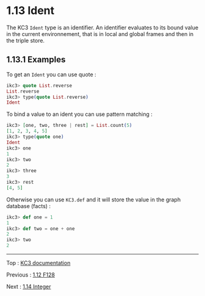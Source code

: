 # 1.13 Ident

The KC3 `Ident` type is an identifier. An identifier evaluates to its
bound value in the current environnement, that is in local and global
frames and then in the triple store.

## 1.13.1 Examples

To get an `Ident` you can use quote :

```elixir
ikc3> quote List.reverse
List.reverse
ikc3> type(quote List.reverse)
Ident
```

To bind a value to an ident you can use pattern matching :

```elixir
ikc3> [one, two, three | rest] = List.count(5)
[1, 2, 3, 4, 5]
ikc3> type(quote one)
Ident
ikc3> one
1
ikc3> two
2
ikc3> three
3
ikc3> rest
[4, 5]
```

Otherwise you can use `KC3.def` and it will store the value in the
graph database (facts) :

```elixir
ikc3> def one = 1
1
ikc3> def two = one + one
2
ikc3> two
2
```

---

Top : [KC3 documentation](/doc/)

Previous : [1.12 F128](1.12_F128)

Next : [1.14 Integer](1.14_Integer)
